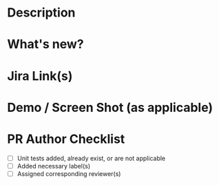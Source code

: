 <!-- Please complete each section below the # lines, as applicable -->

<!-- Simple description, 1-2 lines -->
# Description 


<!-- Describe what changed -->
# What's new? 


# Jira Link(s)


<!-- Add short screen recordings or screen shots -->
# Demo / Screen Shot (as applicable)


<!-- To complete the checklist, replace [ ] with [x].
     For labels, choose at least one from 
    - Ready for Review
    - WIP
    - don't merge  -->
# PR Author Checklist
- [ ] Unit tests added, already exist, or are not applicable
- [ ] Added necessary label(s)
- [ ] Assigned corresponding reviewer(s)

<!--
    If you still think this PR is not yet ready to be assigned to reviewer(s), "Create a Draft PR". 
    https://docs.github.com/en/github/collaborating-with-pull-requests/proposing-changes-to-your-work-with-pull-requests/changing-the-stage-of-a-pull-request
-->

<!--
    Notes to reviewers:
    If any PR doesn't match the above requests, please feel free to reject the PR.
-->
